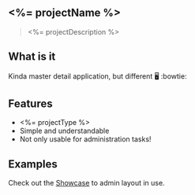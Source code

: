 ## <%= projectName %>

> <%= projectDescription %>

## What is it

Kinda master detail application, but different 🖥 :bowtie:

## Features

* <%= projectType %>
* Simple and understandable
* Not only usable for administration tasks!

## Examples

Check out the [Showcase](http://bit.ly/2FMsGoY) to admin layout in use.
